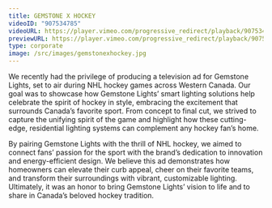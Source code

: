 ```yaml
---
title: GEMSTONE X HOCKEY
videoID: "907534785"
videoURL: https://player.vimeo.com/progressive_redirect/playback/907534785/rendition/1080p/file.mp4?loc=external&signature=1e16dd8c8605baadad56758804645033506a88847fb6247654d456fc43dc515f&user_id=222329173
previewURL: https://player.vimeo.com/progressive_redirect/playback/907534785/rendition/540p/file.mp4?loc=external&signature=823bfa81219dc26670e856ba5e36be0ec68d03b976289f201c5a2e93ad01e554&user_id=222329173
type: corporate
image: /src/images/gemstonexhockey.jpg
---
```

We recently had the privilege of producing a television ad for Gemstone Lights, set to air during NHL hockey games across Western Canada. Our goal was to showcase how Gemstone Lights’ smart lighting solutions help celebrate the spirit of hockey in style, embracing the excitement that surrounds Canada’s favorite sport. From concept to final cut, we strived to capture the unifying spirit of the game and highlight how these cutting-edge, residential lighting systems can complement any hockey fan’s home.



By pairing Gemstone Lights with the thrill of NHL hockey, we aimed to connect fans’ passion for the sport with the brand’s dedication to innovation and energy-efficient design. We believe this ad demonstrates how homeowners can elevate their curb appeal, cheer on their favorite teams, and transform their surroundings with vibrant, customizable lighting. Ultimately, it was an honor to bring Gemstone Lights’ vision to life and to share in Canada’s beloved hockey tradition.
